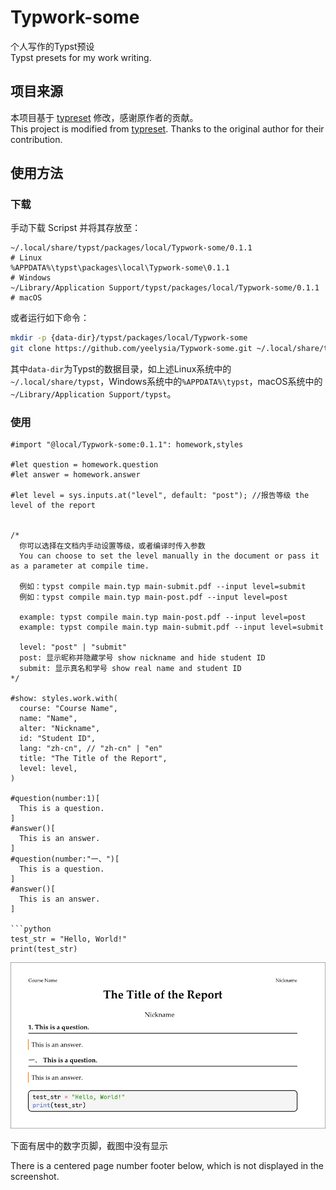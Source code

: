 # Typwork-some
个人写作的Typst预设  
Typst presets for my work writing.  

## 项目来源 
本项目基于 [typreset](https://github.com/Fr4nk1inCs/typreset) 修改，感谢原作者的贡献。  
This project is modified from [typreset](https://github.com/Fr4nk1inCs/typreset). Thanks to the original author for their contribution.

## 使用方法

### 下载

手动下载 Scripst 并将其存放至：  
```
~/.local/share/typst/packages/local/Typwork-some/0.1.1                 # Linux  
%APPDATA%\typst\packages\local\Typwork-some\0.1.1                      # Windows  
~/Library/Application Support/typst/packages/local/Typwork-some/0.1.1  # macOS  
```

或者运行如下命令：

```bash 
mkdir -p {data-dir}/typst/packages/local/Typwork-some
git clone https://github.com/yeelysia/Typwork-some.git ~/.local/share/typst/packages/local/Typwork-some/0.1.1
```

其中`data-dir`为Typst的数据目录，如上述Linux系统中的`~/.local/share/typst`，Windows系统中的`%APPDATA%\typst`，macOS系统中的`~/Library/Application Support/typst`。

### 使用
```typst
#import "@local/Typwork-some:0.1.1": homework,styles

#let question = homework.question
#let answer = homework.answer

#let level = sys.inputs.at("level", default: "post"); //报告等级 the level of the report


/*
  你可以选择在文档内手动设置等级，或者编译时传入参数
  You can choose to set the level manually in the document or pass it as a parameter at compile time.

  例如：typst compile main.typ main-submit.pdf --input level=submit
  例如：typst compile main.typ main-post.pdf --input level=post
  
  example: typst compile main.typ main-post.pdf --input level=post
  example: typst compile main.typ main-submit.pdf --input level=submit

  level: "post" | "submit"
  post: 显示昵称并隐藏学号 show nickname and hide student ID
  submit: 显示真名和学号 show real name and student ID
*/

#show: styles.work.with(
  course: "Course Name",
  name: "Name",
  alter: "Nickname",
  id: "Student ID",
  lang: "zh-cn", // "zh-cn" | "en"
  title: "The Title of the Report",
  level: level,
)

#question(number:1)[
  This is a question.
]
#answer()[
  This is an answer.
]
#question(number:"一、")[
  This is a question.
]
#answer()[
  This is an answer.
]

```python
test_str = "Hello, World!"
print(test_str)
```

![alt text](docs/test_show.png)

下面有居中的数字页脚，截图中没有显示

There is a centered page number footer below, which is not displayed in the screenshot.